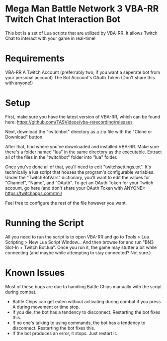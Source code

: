 Mega Man Battle Network 3 VBA-RR Twitch Chat Interaction Bot
============
This bot is a set of Lua scripts that are utilized by VBA-RR. It allows Twitch Chat to interact with your game in real-time!

Requirements
============
VBA-RR
A Twitch Account (preferrably two, if you want a seperate bot from your personal account)
The Bot Account's OAuth Token (Don't share this with anyone!)

Setup
============
First, make sure you have the latest version of VBA-RR, which can be found here: https://github.com/TASVideos/vba-rerecording/releases

Next, download the "twitchbot" directory as a zip file with the "Clone or Download" button.

After that, find where you've downloaded and installed VBA-RR. Make sure there's a folder named "lua" in the same directory as the executable. Extract all of the files in the "twitchbot" folder into "lua" folder.

Once you've done all of that, you'll need to edit "twitchsettings.txt". It's technically a lua script that houses the program's configurable variables. Under the "TwitchBotVars" dictionary, you'll want to edit the values for "Channel", "Name", and "OAuth". To get an OAuth Token for your Twitch account, go here (and don't share your OAuth Token with ANYONE): https://twitchapps.com/tmi/

Feel free to configure the rest of the file however you want.

Running the Script
============
All you need to run the script is to open VBA-RR and go to Tools > Lua Scripting > New Lua Script Window... And then browse for and run "BN3 Slot-In + Twitch Bot.lua". Once you run it, the game may stutter a bit while connecting (and maybe while attempting to stay connected? Not sure.)

Known Issues
============
Most of these bugs are due to handling Battle Chips manually with the script during combat.
- Battle Chips can get eaten without activating during combat if you press A during movement or time stop.
- If you die, the bot has a tendency to disconnect. Restarting the bot fixes this.
- If no one's talking to using commands, the bot has a tendency to disconnect. Restarting the bot fixes this.
- If the bot produces an error, it stops. Just restart it.